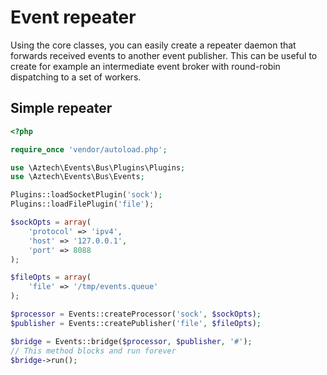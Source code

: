 # Event repeater

Using the core classes, you can easily create a repeater daemon that forwards received events to another event publisher.
This can be useful to create for example an intermediate event broker with round-robin dispatching to a set of workers.

## Simple repeater

```php
<?php 

require_once 'vendor/autoload.php';

use \Aztech\Events\Bus\Plugins\Plugins;
use \Aztech\Events\Bus\Events;

Plugins::loadSocketPlugin('sock');
Plugins::loadFilePlugin('file');

$sockOpts = array(
    'protocol' => 'ipv4',
    'host' => '127.0.0.1',
    'port' => 8088
);

$fileOpts = array(
    'file' => '/tmp/events.queue'
);

$processor = Events::createProcessor('sock', $sockOpts);
$publisher = Events::createPublisher('file', $fileOpts);

$bridge = Events::bridge($processor, $publisher, '#');
// This method blocks and run forever
$bridge->run();
```
